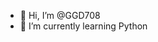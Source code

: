 - 👋 Hi, I’m @GGD708
- 🌱 I’m currently learning Python


<!---
GGD708/GGD708 is a ✨ special ✨ repository because its `README.md` (this file) appears on your GitHub profile.
You can click the Preview link to take a look at your changes.
--->
